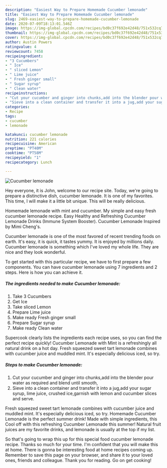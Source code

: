```yaml
---
description: "Easiest Way to Prepare Homemade Cucumber lemonade"
title: "Easiest Way to Prepare Homemade Cucumber lemonade"
slug: 2469-easiest-way-to-prepare-homemade-cucumber-lemonade
date: 2020-07-09T18:13:01.546Z
image: https://img-global.cpcdn.com/recipes/bd0c37f692e42d48/751x532cq70/cucumber-lemonade-recipe-main-photo.jpg
thumbnail: https://img-global.cpcdn.com/recipes/bd0c37f692e42d48/751x532cq70/cucumber-lemonade-recipe-main-photo.jpg
cover: https://img-global.cpcdn.com/recipes/bd0c37f692e42d48/751x532cq70/cucumber-lemonade-recipe-main-photo.jpg
author: Austin Powers
ratingvalue: 4
reviewcount: 7458
recipeingredient:
- "3 Cucumbers"
- " Ice"
- " sliced Lemon"
- " Lime juice"
- " Fresh ginger small"
- " Sugar syrup"
- " Clean water"
recipeinstructions:
- "Cut your cucumber and ginger into chunks,add into the blender pour water as required and blend until smooth,"
- "Sieve into a clean container and transfer it into a jug,add your sugar syrup, lime juice, crushed ice,garnish with lemon and cucumber slices and serve."
categories:
- Recipe
tags:
- cucumber
- lemonade

katakunci: cucumber lemonade 
nutrition: 221 calories
recipecuisine: American
preptime: "PT40M"
cooktime: "PT58M"
recipeyield: "1"
recipecategory: Lunch

---
```



![Cucumber lemonade](https://img-global.cpcdn.com/recipes/bd0c37f692e42d48/751x532cq70/cucumber-lemonade-recipe-main-photo.jpg)

Hey everyone, it is John, welcome to our recipe site. Today, we're going to prepare a distinctive dish, cucumber lemonade. It is one of my favorites. This time, I will make it a little bit unique. This will be really delicious.

Homemade lemonade with mint and cucumber. My simple and easy fresh cucumber lemonade recipe. Easy Healthy and Refreshing Cucumber Lemonade Drinks (Immune System Booster). Cucumber Lemonade Inspired by Mimi Cheng&#39;s.

Cucumber lemonade is one of the most favored of recent trending foods on earth. It's easy, it is quick, it tastes yummy. It is enjoyed by millions daily. Cucumber lemonade is something which I've loved my whole life. They are nice and they look wonderful.


To get started with this particular recipe, we have to first prepare a few components. You can have cucumber lemonade using 7 ingredients and 2 steps. Here is how you can achieve it.

<!--inarticleads1-->

##### The ingredients needed to make Cucumber lemonade:

1. Take 3 Cucumbers
1. Get  Ice
1. Take  sliced Lemon
1. Prepare  Lime juice
1. Make ready  Fresh ginger small
1. Prepare  Sugar syrup
1. Make ready  Clean water


Supercook clearly lists the ingredients each recipe uses, so you can find the perfect recipe quickly! Cucumber Lemonade with Mint is a refreshingly all natural drink on a hot day. Fresh squeezed sweet tart lemonade combines with cucumber juice and muddled mint. It&#39;s especially delicious iced, so try. 

<!--inarticleads2-->

##### Steps to make Cucumber lemonade:

1. Cut your cucumber and ginger into chunks,add into the blender pour water as required and blend until smooth,
1. Sieve into a clean container and transfer it into a jug,add your sugar syrup, lime juice, crushed ice,garnish with lemon and cucumber slices and serve.


Fresh squeezed sweet tart lemonade combines with cucumber juice and muddled mint. It&#39;s especially delicious iced, so try. Homemade Cucumber Lemonade is the perfect summer drink! Made with simple ingredients, this Cool off with this refreshing Cucumber Lemonade this summer! Natural fruit juices are my favorite drinks, and lemonade is usually at the top if my list. 

So that's going to wrap this up for this special food cucumber lemonade recipe. Thanks so much for your time. I'm confident that you will make this at home. There is gonna be interesting food at home recipes coming up. Remember to save this page on your browser, and share it to your loved ones, friends and colleague. Thank you for reading. Go on get cooking!
